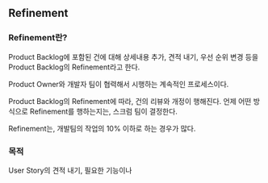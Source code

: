 ## Refinement

### Refinement란?

Product Backlog에 포함된 건에 대해 상세내용 추가, 견적 내기, 우선 순위 변경 등을 Product Backlog의 Refinement라고 한다.

Product Owner와 개발자 팀이 협력해서 시행하는 계속적인 프로세스이다.

Product Backlog의 Refinement에 따라, 건의 리뷰와 개정이 행해진다.
언제 어떤 방식으로 Refinement를 행하는지는, 스크럼 팀이 결정한다.

Refinement는, 개발팀의 작업의 10% 이하로 하는 경우가 많다.

### 목적

User Story의 견적 내기, 필요한 기능이나 
